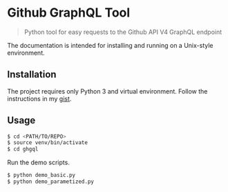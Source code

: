 # Github GraphQL Tool
> Python tool for easy requests to the Github API V4 GraphQL endpoint

The documentation is intended for installing and running on a Unix-style environment.

## Installation

The project requires only Python 3 and virtual environment. Follow the instructions in my [gist](https://gist.github.com/MichaelCurrin/3a4d14ba1763b4d6a1884f56a01412b7).


## Usage

```bash
$ cd <PATH/TO/REPO>
$ source venv/bin/activate
$ cd ghgql
```

Run the demo scripts.

```bash
$ python demo_basic.py
$ python demo_parametized.py
```
